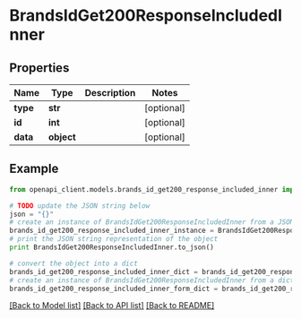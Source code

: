 # BrandsIdGet200ResponseIncludedInner


## Properties
Name | Type | Description | Notes
------------ | ------------- | ------------- | -------------
**type** | **str** |  | [optional] 
**id** | **int** |  | [optional] 
**data** | **object** |  | [optional] 

## Example

```python
from openapi_client.models.brands_id_get200_response_included_inner import BrandsIdGet200ResponseIncludedInner

# TODO update the JSON string below
json = "{}"
# create an instance of BrandsIdGet200ResponseIncludedInner from a JSON string
brands_id_get200_response_included_inner_instance = BrandsIdGet200ResponseIncludedInner.from_json(json)
# print the JSON string representation of the object
print BrandsIdGet200ResponseIncludedInner.to_json()

# convert the object into a dict
brands_id_get200_response_included_inner_dict = brands_id_get200_response_included_inner_instance.to_dict()
# create an instance of BrandsIdGet200ResponseIncludedInner from a dict
brands_id_get200_response_included_inner_form_dict = brands_id_get200_response_included_inner.from_dict(brands_id_get200_response_included_inner_dict)
```
[[Back to Model list]](../README.md#documentation-for-models) [[Back to API list]](../README.md#documentation-for-api-endpoints) [[Back to README]](../README.md)


